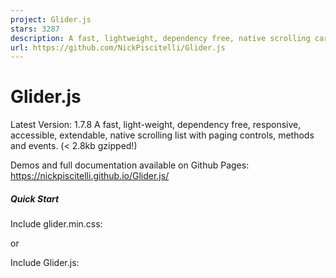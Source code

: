 ```yaml
---
project: Glider.js
stars: 3287
description: A fast, lightweight, dependency free, native scrolling carousel alternative!
url: https://github.com/NickPiscitelli/Glider.js
---
```


Glider.js
=========

Latest Version: 1.7.8 A fast, light-weight, dependency free, responsive, accessible, extendable, native scrolling list with paging controls, methods and events. (< 2.8kb gzipped!)

Demos and full documentation available on Github Pages: https://nickpiscitelli.github.io/Glider.js/

##### Quick Start

Include glider.min.css:

<link rel\="stylesheet" href\="glider.min.css"\>
or
<link rel\="stylesheet" href\="https://cdn.jsdelivr.net/npm/glider-js@1/glider.min.css"\>

Include Glider.js:

<script src\="glider.min.js"\></script\>
or
<script src\="https://cdn.jsdelivr.net/npm/glider-js@1/glider.min.js"\></script\>

Example HTML:

<div class\="glider"\>
  <div\> 1 </div\>
  <div\> 2 </div\>
  <div\> 3 </div\>
  <div\> 4 </div\>
  <div\> 5 </div\>
  <div\> 6 </div\>
</div\>

Glider.js Initialization

new Glider(document.querySelector('.glider'));

Glider.js Initialization w/ full options:

new Glider(document.querySelector('.glider'), {

  // \`auto\` allows automatic responsive
  // width calculations
  slidesToShow: 'auto',
  slidesToScroll: 'auto',

  // should have been named \`itemMinWidth\`
  // slides grow to fit the container viewport
  // ignored unless \`slidesToShow\` is set to \`auto\`
  itemWidth: undefined,

  // if true, slides wont be resized to fit viewport
  // requires \`itemWidth\` to be set
  // \* this may cause fractional slides
  exactWidth: false,

  // speed aggravator - higher is slower
  duration: .5,

  // dot container element or selector
  dots: 'CSS Selector',

  // arrow container elements or selector
  arrows: {
    prev: 'CSS Selector',
    // may also pass element directly
    next: document.querySelector('CSS Selector')
  },

  // allow mouse dragging
  draggable: false,
  // how much to scroll with each mouse delta
  dragVelocity: 3.3,

  // use any custom easing function
  // compatible with most easing plugins
  easing: function (x, t, b, c, d) {
    return c\*(t/=d)\*t + b;
  },

  // event control
  scrollPropagate: false,
  eventPropagate: true,

  // Force centering slide after scroll event
  scrollLock: false,
  // how long to wait after scroll event before locking
  // if too low, it might interrupt normal scrolling
  scrollLockDelay: 150,

  // Force centering slide after resize event
  resizeLock: true,

  // Glider.js breakpoints are mobile-first
  responsive: \[
    {
      breakpoint: 900,
      settings: {
        slidesToShow: 2,
        slidesToScroll: 2
      }
    },
    {
      breakpoint: 575,
      settings: {
        slidesToShow: 3,
        slidesToScroll: 3
      }
    }
  \]
});

Change options:

Glider(document.querySelector(element\_path)).setOption({
  name: value,
  ...
});

// optionally call refresh
Glider(document.querySelector(element\_path)).refresh();

Bind event:

document.querySelector(element\_path).addEventListener('glider-slide-visible', function(event){
  // \`this\` is bound to the glider element
  // custom data located at \`event.detail\`
  // access to Glider object via \`Glider(this)\`
  ...
});

Destroy with:

Glider(document.querySelector(element\_path)).destroy();

#### Install using package managers NPM / YARN

```
$ npm install glider-js
```

```
$ yarn add glider-js
```

#### Browser support

Glider.js should run on all modern browsers. Support for older browser can be achieved by polyfilling `document.classList`, `window.requestAnimationFrame`, `Object.assign` and `CustomEvent`

Include `glider-compat.min.js` to load the aforementioned polyfills

#### Native Scrollbars

Most browsers now support the `scrollbar-width` property allowing us to avoid the messy hack below.

**NOTE:** This feature is marked as experimental and may not work in all browsers.

```
.glider-track {
  scrollbar-width: none;
}
```

Since Glider.js uses native scrolling, the browser wants to apply the standard scrollbar to the glider. In most cases, this is fine since the scrollbar can be hidden with CSS and Glider.js does so when appropriate. In browsers such as Firefox though, the scrollbars cannot be hidden with CSS and require additional markup to hide.

To hide the scrollbars in Firefox, you'll want to wrap your glider with `<div class="glider-wrap">` and apply the following CSS/JS:

@-moz-document url-prefix() {
  .glider-track {
    margin-bottom: 17px;
  }
  .glider-wrap {
    overflow: hidden;
  }
}

document.addEventListener('glider-loaded', hideFFScrollBars);
document.addEventListener('glider-refresh', hideFFScrollBars);
function hideFFScrollBars(e){
  var scrollbarHeight \= 17; // Currently 17, may change with updates
  if(/firefox/i.test(navigator.userAgent)){
    // We only need to appy to desktop. Firefox for mobile uses
    // a different rendering engine (WebKit)
    if (window.innerWidth \> 575){
      e.target.parentNode.style.height \= (e.target.offsetHeight \- scrollbarHeight) + 'px'
    }
  }
}

#### Packages using Glider.js 🚀

-   react-glider - A react wrapper for Glider.js written in typescript.

#### Dependencies

None :)

#### License

Copyright (c) 2018 Nick Piscitelli

Licensed under the MIT license.

It's all yours.
